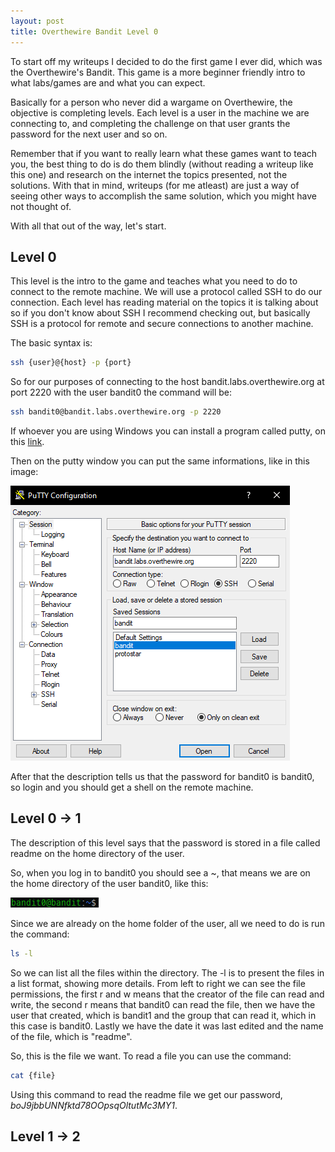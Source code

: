 ```yaml
---
layout: post
title: Overthewire Bandit Level 0
---
```


To start off my writeups I decided to do the first game I ever did, which was the Overthewire's Bandit.
This game is a more beginner friendly intro to what labs/games are and what you can expect.

Basically for a person who never did a wargame on Overthewire, the objective is completing levels.
Each level is a user in the machine we are connecting to, and completing the challenge on that user grants
the password for the next user and so on.

Remember that if you want to really learn what these games want to teach you, the best thing to do is do them
blindly (without reading a writeup like this one) and research on the internet the topics presented, not the
solutions. With that in mind, writeups (for me atleast) are just a way of seeing other ways to accomplish the same
solution, which you might have not thought of.

With all that out of the way, let's start.

## Level 0

This level is the intro to the game and teaches what you need to do to connect to the remote machine. We will use
a protocol called SSH to do our connection. Each level has reading material on the topics it is talking about so
if you don't know about SSH I recommend checking out, but basically SSH is a protocol for remote and secure connections to another machine.

The basic syntax is:

```sh
ssh {user}@{host} -p {port}
```

So for our purposes of connecting to the host bandit.labs.overthewire.org at port 2220 with the user bandit0 the command will be:

```sh
ssh bandit0@bandit.labs.overthewire.org -p 2220
```

If whoever you are using Windows you can install a program called putty, on this [link](https://www.putty.org/).

Then on the putty window you can put the same informations, like in this image:

![Putty config](../images/puttyconfig.png)

After that the description tells us that the password for bandit0 is bandit0, so login and you should get a shell on the remote machine.

## Level 0 -> 1

The description of this level says that the password is stored in a file called readme on the home directory of the user.

So, when you log in to bandit0 you should see a ~, that means we are on the home directory of the user bandit0, like this:

![Bandit0 Home](../images/bandit0_home.png)

Since we are already on the home folder of the user, all we need to do is run the command:

```sh
ls -l
```

So we can list all the files within the directory. The -l is to present the files in a list format, showing more details. 
From left to right we can see the file permissions, the first r and w means that the creator of the file can read and write, the second r means that bandit0 can read the file, then we have the user that created, which is bandit1 and the group that can read it, which in this case is bandit0.
Lastly we have the date it was last edited and the name of the file, which is "readme".

So, this is the file we want. To read a file you can use the command:

```sh
cat {file}
```

Using this command to read the readme file we get our password, *boJ9jbbUNNfktd78OOpsqOltutMc3MY1*.

## Level 1 -> 2